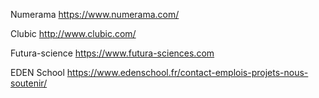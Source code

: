 
Numerama
https://www.numerama.com/

Clubic
http://www.clubic.com/

Futura-science
https://www.futura-sciences.com

EDEN School
https://www.edenschool.fr/contact-emplois-projets-nous-soutenir/